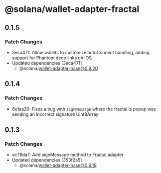 # @solana/wallet-adapter-fractal

## 0.1.5

### Patch Changes

-   3eca471: Allow wallets to customize autoConnect handling, adding support for Phantom deep links on iOS
-   Updated dependencies [3eca471]
    -   @solana/wallet-adapter-base@0.9.20

## 0.1.4

### Patch Changes

-   6e1aa20: Fixes a bug with `signMessage` where the fractal.is popup was sending an incorrect signature Uint8Array

## 0.1.3

### Patch Changes

-   ac78da7: Add signMessage method to Fractal adapter
-   Updated dependencies [353f2a5]
    -   @solana/wallet-adapter-base@0.9.19
